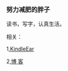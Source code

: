 ### 努力减肥的胖子





读书，写字，认真生活。



相关：

1,[KindleEar](https://kindleear.hsuchien.com)

2,[博  客](https://blog.hsuchien.com/)